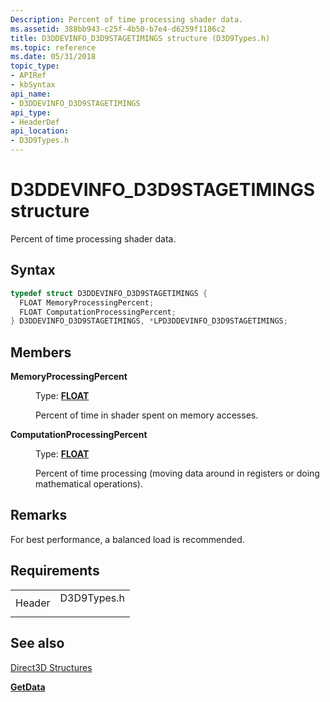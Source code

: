 ```yaml
---
Description: Percent of time processing shader data.
ms.assetid: 388bb943-c25f-4b50-b7e4-d6259f1186c2
title: D3DDEVINFO_D3D9STAGETIMINGS structure (D3D9Types.h)
ms.topic: reference
ms.date: 05/31/2018
topic_type:
- APIRef
- kbSyntax
api_name:
- D3DDEVINFO_D3D9STAGETIMINGS
api_type:
- HeaderDef
api_location:
- D3D9Types.h
---
```


# D3DDEVINFO\_D3D9STAGETIMINGS structure

Percent of time processing shader data.

## Syntax


```C++
typedef struct D3DDEVINFO_D3D9STAGETIMINGS {
  FLOAT MemoryProcessingPercent;
  FLOAT ComputationProcessingPercent;
} D3DDEVINFO_D3D9STAGETIMINGS, *LPD3DDEVINFO_D3D9STAGETIMINGS;
```



## Members

<dl> <dt>

**MemoryProcessingPercent**
</dt> <dd>

Type: **[**FLOAT**](https://msdn.microsoft.com/library/Aa383751(v=VS.85).aspx)**

</dd> <dd>

Percent of time in shader spent on memory accesses.

</dd> <dt>

**ComputationProcessingPercent**
</dt> <dd>

Type: **[**FLOAT**](https://msdn.microsoft.com/library/Aa383751(v=VS.85).aspx)**

</dd> <dd>

Percent of time processing (moving data around in registers or doing mathematical operations).

</dd> </dl>

## Remarks

For best performance, a balanced load is recommended.

## Requirements



|                   |                                                                                        |
|-------------------|----------------------------------------------------------------------------------------|
| Header<br/> | <dl> <dt>D3D9Types.h</dt> </dl> |



## See also

<dl> <dt>

[Direct3D Structures](dx9-graphics-reference-d3d-structures.md)
</dt> <dt>

[**GetData**](https://msdn.microsoft.com/library/Bb205873(v=VS.85).aspx)
</dt> </dl>

 

 




